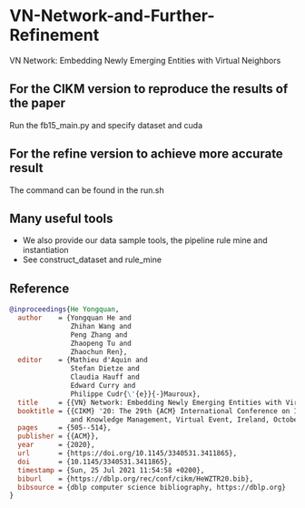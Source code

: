 # VN-Network-and-Further-Refinement
VN Network: Embedding Newly Emerging Entities with Virtual Neighbors

## For the CIKM version to reproduce the results of the paper
Run the fb15_main.py and specify dataset and cuda

## For the refine version to achieve more accurate result
The command can be found in the run.sh

## Many useful tools
- We also provide our data sample tools, the pipeline rule mine and instantiation
- See construct_dataset and rule_mine

## Reference
```bib
@inproceedings{He Yongquan,
  author    = {Yongquan He and
               Zhihan Wang and
               Peng Zhang and
               Zhaopeng Tu and
               Zhaochun Ren},
  editor    = {Mathieu d'Aquin and
               Stefan Dietze and
               Claudia Hauff and
               Edward Curry and
               Philippe Cudr{\'{e}}{-}Mauroux},
  title     = {{VN} Network: Embedding Newly Emerging Entities with Virtual Neighbors},
  booktitle = {{CIKM} '20: The 29th {ACM} International Conference on Information
               and Knowledge Management, Virtual Event, Ireland, October 19-23, 2020},
  pages     = {505--514},
  publisher = {{ACM}},
  year      = {2020},
  url       = {https://doi.org/10.1145/3340531.3411865},
  doi       = {10.1145/3340531.3411865},
  timestamp = {Sun, 25 Jul 2021 11:54:58 +0200},
  biburl    = {https://dblp.org/rec/conf/cikm/HeWZTR20.bib},
  bibsource = {dblp computer science bibliography, https://dblp.org}
}
```
